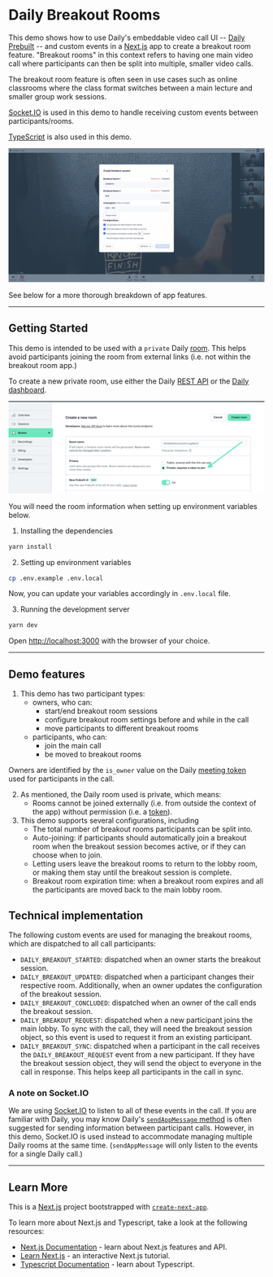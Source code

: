 # Daily Breakout Rooms

This demo shows how to use Daily's embeddable video call UI -- [Daily Prebuilt](https://docs.daily.co/guides/products/prebuilt) -- and custom events in a [Next.js](https://nextjs.org/) app to create a breakout room feature. "Breakout rooms" in this context refers to having one main video call where participants can then be split into multiple, smaller video calls.

The breakout room feature is often seen in use cases such as online classrooms where the class format switches between a main lecture and smaller group work sessions.

[Socket.IO](https://socket.io) is used in this demo to handle receiving custom events between participants/rooms.

[TypeScript](https://www.typescriptlang.org/) is also used in this demo.

![Breakout room modal from "lobby" view](./public/breakout-room-modal.png)

See below for a more thorough breakdown of app features.

---

## Getting Started

This demo is intended to be used with a `private` Daily [room](https://docs.daily.co/reference/rest-api/rooms/config#privacy). This helps avoid participants joining the room from external links (i.e. not within the breakout room app.)

To create a new private room, use either the Daily [REST API](https://docs.daily.co/reference/rest-api/rooms/create-room) or the [Daily dashboard](https://dashboard.daily.co/rooms/create).

![Private room setting in Daily dashboard](./public/private-room.png)

You will need the room information when setting up environment variables below.

1. Installing the dependencies

```bash
yarn install
```

2. Setting up environment variables

```bash
cp .env.example .env.local
```

Now, you can update your variables accordingly in `.env.local` file.

3. Running the development server

```bash
yarn dev
```

Open [http://localhost:3000](http://localhost:3000) with the browser of your choice.

---

## Demo features

1. This demo has two participant types:
   - owners, who can:
     - start/end breakout room sessions
     - configure breakout room settings before and while in the call
     - move participants to different breakout rooms
   - participants, who can:
     - join the main call
     - be moved to breakout rooms

Owners are identified by the `is_owner` value on the Daily [meeting token](https://docs.daily.co/reference/rest-api/meeting-tokens/config#is_owner) used for participants in the call.

2. As mentioned, the Daily room used is private, which means:
   - Rooms cannot be joined externally (i.e. from outside the context of the app) without permission (i.e. a [token](https://docs.daily.co/reference/rest-api/meeting-tokens)).
3. This demo supports several configurations, including
   - The total number of breakout rooms participants can be split into.
   - Auto-joining: if participants should automatically join a breakout room when the breakout session becomes active, or if they can choose when to join.
   - Letting users leave the breakout rooms to return to the lobby room, or making them stay until the breakout session is complete.
   - Breakout room expiration time: when a breakout room expires and all the participants are moved back to the main lobby room.

## Technical implementation

The following custom events are used for managing the breakout rooms, which are dispatched to all call participants:

- `DAILY_BREAKOUT_STARTED`: dispatched when an owner starts the breakout session.
- `DAILY_BREAKOUT_UPDATED`: dispatched when a participant changes their respective room. Additionally, when an owner updates the configuration of the breakout session.
- `DAILY_BREAKOUT_CONCLUDED`: dispatched when an owner of the call ends the breakout session.
- `DAILY_BREAKOUT_REQUEST`: dispatched when a new participant joins the main lobby. To sync with the call, they will need the breakout session object, so this event is used to request it from an existing participant.
- `DAILY_BREAKOUT_SYNC`: dispatched when a participant in the call receives the `DAILY_BREAKOUT_REQUEST` event from a new participant. If they have the breakout session object, they will send the object to everyone in the call in response. This helps keep all participants in the call in sync.

### A note on Socket.IO

We are using [Socket.IO](https://socket.io) to listen to all of these events in the call. If you are familiar with Daily, you may know Daily's [`sendAppMessage` method](https://docs.daily.co/reference/daily-js/instance-methods/send-app-message) is often suggested for sending information between participant calls. However, in this demo, Socket.IO is used instead to accommodate managing multiple Daily rooms at the same time. (`sendAppMessage` will only listen to the events for a single Daily call.)

---

## Learn More

This is a [Next.js](https://nextjs.org/) project bootstrapped with [`create-next-app`](https://github.com/vercel/next.js/tree/canary/packages/create-next-app).

To learn more about Next.js and Typescript, take a look at the following resources:

- [Next.js Documentation](https://nextjs.org/docs) - learn about Next.js features and API.
- [Learn Next.js](https://nextjs.org/learn) - an interactive Next.js tutorial.
- [Typescript Documentation](https://www.typescriptlang.org/docs/) - learn about Typescript.
